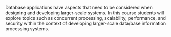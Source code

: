 Database applications have aspects that need to be considered when designing and developing larger-scale systems. In this course students will explore topics such as concurrent processing, scalability, performance, and security within the context of developing larger-scale data/base information processing systems.